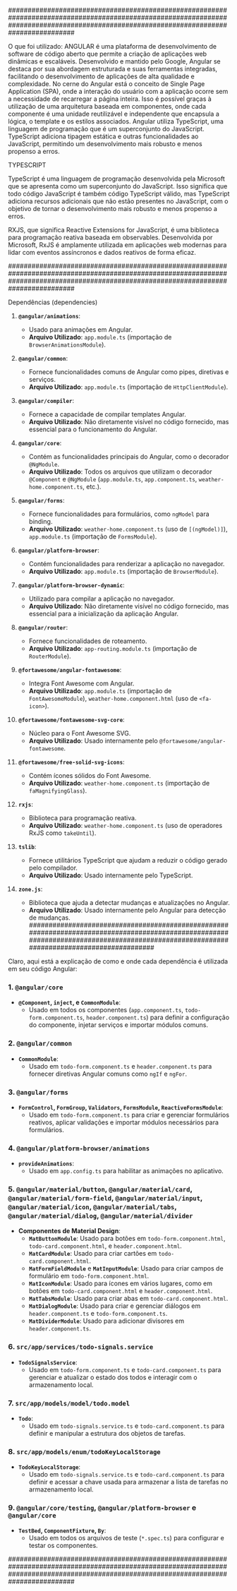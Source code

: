 #########################################################################################################################################################################################

O que foi utilizado:
ANGULAR é uma plataforma de desenvolvimento de software de código aberto que permite a criação de aplicações web dinâmicas e escaláveis. Desenvolvido e mantido pelo Google, Angular se destaca por sua abordagem estruturada e suas ferramentas integradas, facilitando o desenvolvimento de aplicações de alta qualidade e complexidade. No cerne do Angular está o conceito de Single Page Application (SPA), onde a interação do usuário com a aplicação ocorre sem a necessidade de recarregar a página inteira. Isso é possível graças à utilização de uma arquitetura baseada em componentes, onde cada componente é uma unidade reutilizável e independente que encapsula a lógica, o template e os estilos associados. Angular utiliza TypeScript, uma linguagem de programação que é um superconjunto do JavaScript. TypeScript adiciona tipagem estática e outras funcionalidades ao JavaScript, permitindo um desenvolvimento mais robusto e menos propenso a erros.

TYPESCRIPT

TypeScript é uma linguagem de programação desenvolvida pela Microsoft que se apresenta como um superconjunto do JavaScript. Isso significa que todo código JavaScript é também código TypeScript válido, mas TypeScript adiciona recursos adicionais que não estão presentes no JavaScript, com o objetivo de tornar o desenvolvimento mais robusto e menos propenso a erros.

RXJS, que significa Reactive Extensions for JavaScript, é uma biblioteca para programação reativa baseada em observables. Desenvolvida por Microsoft, RxJS é amplamente utilizada em aplicações web modernas para lidar com eventos assíncronos e dados reativos de forma eficaz.

#########################################################################################################################################################################################

Dependências (dependencies)
1. **`@angular/animations`**:
   - Usado para animações em Angular.
   - **Arquivo Utilizado**: `app.module.ts` (importação de `BrowserAnimationsModule`).

2. **`@angular/common`**:
   - Fornece funcionalidades comuns de Angular como pipes, diretivas e serviços.
   - **Arquivo Utilizado**: `app.module.ts` (importação de `HttpClientModule`).

3. **`@angular/compiler`**:
   - Fornece a capacidade de compilar templates Angular.
   - **Arquivo Utilizado**: Não diretamente visível no código fornecido, mas essencial para o funcionamento do Angular.

4. **`@angular/core`**:
   - Contém as funcionalidades principais do Angular, como o decorador `@NgModule`.
   - **Arquivo Utilizado**: Todos os arquivos que utilizam o decorador `@Component` e `@NgModule` (`app.module.ts`, `app.component.ts`, `weather-home.component.ts`, etc.).

5. **`@angular/forms`**:
   - Fornece funcionalidades para formulários, como `ngModel` para binding.
   - **Arquivo Utilizado**: `weather-home.component.ts` (uso de `[(ngModel)]`), `app.module.ts` (importação de `FormsModule`).

6. **`@angular/platform-browser`**:
   - Contém funcionalidades para renderizar a aplicação no navegador.
   - **Arquivo Utilizado**: `app.module.ts` (importação de `BrowserModule`).

7. **`@angular/platform-browser-dynamic`**:
   - Utilizado para compilar a aplicação no navegador.
   - **Arquivo Utilizado**: Não diretamente visível no código fornecido, mas essencial para a inicialização da aplicação Angular.

8. **`@angular/router`**:
   - Fornece funcionalidades de roteamento.
   - **Arquivo Utilizado**: `app-routing.module.ts` (importação de `RouterModule`).

9. **`@fortawesome/angular-fontawesome`**:
   - Integra Font Awesome com Angular.
   - **Arquivo Utilizado**: `app.module.ts` (importação de `FontAwesomeModule`), `weather-home.component.html` (uso de `<fa-icon>`).

10. **`@fortawesome/fontawesome-svg-core`**:
    - Núcleo para o Font Awesome SVG.
    - **Arquivo Utilizado**: Usado internamente pelo `@fortawesome/angular-fontawesome`.

11. **`@fortawesome/free-solid-svg-icons`**:
    - Contém ícones sólidos do Font Awesome.
    - **Arquivo Utilizado**: `weather-home.component.ts` (importação de `faMagnifyingGlass`).

12. **`rxjs`**:
    - Biblioteca para programação reativa.
    - **Arquivo Utilizado**: `weather-home.component.ts` (uso de operadores RxJS como `takeUntil`).

13. **`tslib`**:
    - Fornece utilitários TypeScript que ajudam a reduzir o código gerado pelo compilador.
    - **Arquivo Utilizado**: Usado internamente pelo TypeScript.

14. **`zone.js`**:
    - Biblioteca que ajuda a detectar mudanças e atualizações no Angular.
    - **Arquivo Utilizado**: Usado internamente pelo Angular para detecção de mudanças.
#########################################################################################################################################################################################

Claro, aqui está a explicação de como e onde cada dependência é utilizada em seu código Angular:

### 1. `@angular/core`
- **`@Component`, `inject`, e `CommonModule`**:
  - Usado em todos os componentes (`app.component.ts`, `todo-form.component.ts`, `header.component.ts`) para definir a configuração do componente, injetar serviços e importar módulos comuns.

### 2. `@angular/common`
- **`CommonModule`**:
  - Usado em `todo-form.component.ts` e `header.component.ts` para fornecer diretivas Angular comuns como `ngIf` e `ngFor`.

### 3. `@angular/forms`
- **`FormControl`, `FormGroup`, `Validators`, `FormsModule`, `ReactiveFormsModule`**:
  - Usado em `todo-form.component.ts` para criar e gerenciar formulários reativos, aplicar validações e importar módulos necessários para formulários.

### 4. `@angular/platform-browser/animations`
- **`provideAnimations`**:
  - Usado em `app.config.ts` para habilitar as animações no aplicativo.

### 5. `@angular/material/button`, `@angular/material/card`, `@angular/material/form-field`, `@angular/material/input`, `@angular/material/icon`, `@angular/material/tabs`, `@angular/material/dialog`, `@angular/material/divider`
- **Componentes de Material Design**:
  - **`MatButtonModule`**: Usado para botões em `todo-form.component.html`, `todo-card.component.html`, e `header.component.html`.
  - **`MatCardModule`**: Usado para criar cartões em `todo-card.component.html`.
  - **`MatFormFieldModule`** e **`MatInputModule`**: Usado para criar campos de formulário em `todo-form.component.html`.
  - **`MatIconModule`**: Usado para ícones em vários lugares, como em botões em `todo-card.component.html` e `header.component.html`.
  - **`MatTabsModule`**: Usado para criar abas em `todo-card.component.html`.
  - **`MatDialogModule`**: Usado para criar e gerenciar diálogos em `header.component.ts` e `todo-form.component.ts`.
  - **`MatDividerModule`**: Usado para adicionar divisores em `header.component.ts`.

### 6. `src/app/services/todo-signals.service`
- **`TodoSignalsService`**:
  - Usado em `todo-form.component.ts` e `todo-card.component.ts` para gerenciar e atualizar o estado dos todos e interagir com o armazenamento local.

### 7. `src/app/models/model/todo.model`
- **`Todo`**:
  - Usado em `todo-signals.service.ts` e `todo-card.component.ts` para definir e manipular a estrutura dos objetos de tarefas.

### 8. `src/app/models/enum/todoKeyLocalStorage`
- **`TodoKeyLocalStorage`**:
  - Usado em `todo-signals.service.ts` e `todo-card.component.ts` para definir e acessar a chave usada para armazenar a lista de tarefas no armazenamento local.

### 9. `@angular/core/testing`, `@angular/platform-browser` e `@angular/core`
- **`TestBed`, `ComponentFixture`, `By`**:
  - Usado em todos os arquivos de teste (`*.spec.ts`) para configurar e testar os componentes.
    
#########################################################################################################################################################################################
